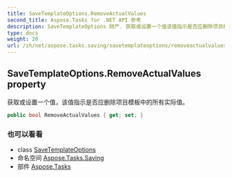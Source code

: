 ```yaml
---
title: SaveTemplateOptions.RemoveActualValues
second_title: Aspose.Tasks for .NET API 参考
description: SaveTemplateOptions 财产. 获取或设置一个值该值指示是否应删除项目模板中的所有实际值
type: docs
weight: 20
url: /zh/net/aspose.tasks.saving/savetemplateoptions/removeactualvalues/
---
```

## SaveTemplateOptions.RemoveActualValues property

获取或设置一个值，该值指示是否应删除项目模板中的所有实际值。

```csharp
public bool RemoveActualValues { get; set; }
```

### 也可以看看

* class [SaveTemplateOptions](../)
* 命名空间 [Aspose.Tasks.Saving](../../savetemplateoptions/)
* 部件 [Aspose.Tasks](../../../)


